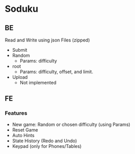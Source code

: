 # Soduku

## BE

Read and Write using json Files (zipped)

- Submit
- Random
  - Params: difficulty
- root
  - Params: difficulty, offset, and limit.
- Upload
  - Not implemented

## FE

### Features

- New game: Random or chosen difficulty (using Params)
- Reset Game
- Auto Hints
- State History (Redo and Undo)
- Keypad (only for Phones/Tables)
